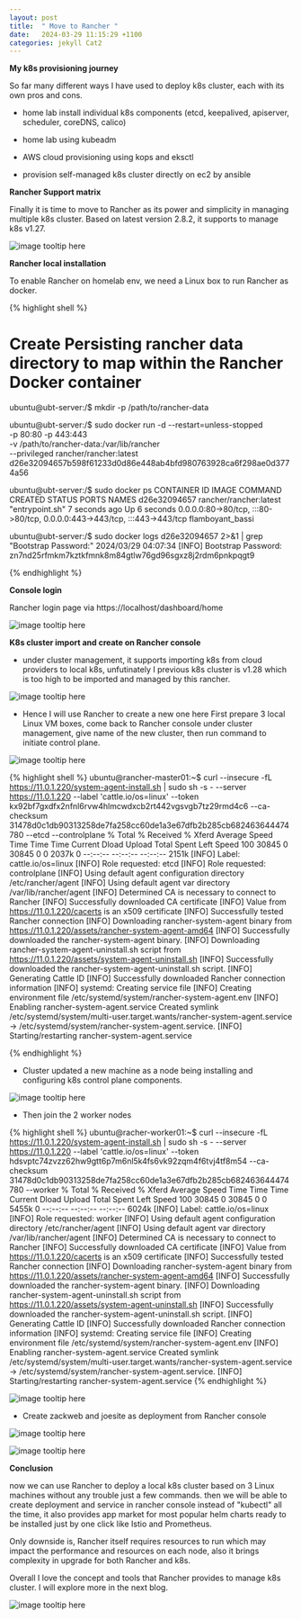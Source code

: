```yaml
---
layout: post
title:  " Move to Rancher "
date:   2024-03-29 11:15:29 +1100
categories: jekyll Cat2
---
```


<b> My k8s provisioning journey </b>

So far many different ways I have used to deploy k8s cluster, each with its own pros and cons.

- home lab install individual k8s components (etcd, keepalived, apiserver, scheduler, coreDNS, calico)

- home lab using kubeadm

- AWS cloud provisioning using kops and eksctl

- provision self-managed k8s cluster directly on ec2 by ansible



<b> Rancher Support matrix </b>

Finally it is time to move to Rancher as its power and simplicity in managing multiple k8s cluster. Based on latest version 2.8.2, it supports to manage k8s v1.27.

![image tooltip here](/assets/rancher1.png)


<b> Rancher local installation </b>

To enable Rancher on homelab env, we need a Linux box to run Rancher as docker. 

{% highlight shell %}

# Create Persisting rancher data directory to map within the Rancher Docker container
ubuntu@ubt-server:/$ mkdir -p /path/to/rancher-data

ubuntu@ubt-server:/$ sudo docker run -d --restart=unless-stopped  \
 -p 80:80 -p 443:443  \
 -v /path/to/rancher-data:/var/lib/rancher \
 --privileged   rancher/rancher:latest
d26e32094657b598f61233d0d86e448ab4bfd980763928ca6f298ae0d3774a56

ubuntu@ubt-server:/$ sudo docker ps
CONTAINER ID   IMAGE                    COMMAND           CREATED         STATUS         PORTS                                                                      NAMES
d26e32094657   rancher/rancher:latest   "entrypoint.sh"   7 seconds ago   Up 6 seconds   0.0.0.0:80->80/tcp, :::80->80/tcp, 0.0.0.0:443->443/tcp, :::443->443/tcp   flamboyant_bassi

ubuntu@ubt-server:/$ sudo docker logs  d26e32094657  2>&1 | grep "Bootstrap Password:"
2024/03/29 04:07:34 [INFO] Bootstrap Password: zn7nd25rfmkm7kztkfmnk8m84gtlw76gd96sgxz8j2rdm6pnkpqgt9


{% endhighlight %}

<b> Console login </b>

Rancher login page via https://localhost/dashboard/home

![image tooltip here](/assets/rancher2.png)

<b> K8s cluster import and create on Rancher console </b>

- under cluster management, it supports importing k8s from cloud providers to local k8s, unfutinately I previous k8s cluster is v1.28 which is too high to be imported and managed by this rancher.

![image tooltip here](/assets/rancher3.png)

- Hence I will use Rancher to create a new one here
First prepare 3 local Linux VM boxes, come back to Rancher console under cluster management, give name of the new cluster, then run command to initiate control plane.

![image tooltip here](/assets/rancher4.png)

{% highlight shell %}
ubuntu@rancher-master01:~$ curl --insecure -fL https://11.0.1.220/system-agent-install.sh | sudo  sh -s - --server https://11.0.1.220 --label 'cattle.io/os=linux' --token kx92bf7gxdfx2nfnl6rvw4hlmcwdxcb2rt442vgsvgb7tz29rmd4c6 --ca-checksum 31478d0c1db90313258de7fa258cc60de1a3e67dfb2b285cb682463644474780 --etcd --controlplane
  % Total    % Received % Xferd  Average Speed   Time    Time     Time  Current
                                 Dload  Upload   Total   Spent    Left  Speed
100 30845    0 30845    0     0  2037k      0 --:--:-- --:--:-- --:--:-- 2151k
[INFO]  Label: cattle.io/os=linux
[INFO]  Role requested: etcd
[INFO]  Role requested: controlplane
[INFO]  Using default agent configuration directory /etc/rancher/agent
[INFO]  Using default agent var directory /var/lib/rancher/agent
[INFO]  Determined CA is necessary to connect to Rancher
[INFO]  Successfully downloaded CA certificate
[INFO]  Value from https://11.0.1.220/cacerts is an x509 certificate
[INFO]  Successfully tested Rancher connection
[INFO]  Downloading rancher-system-agent binary from https://11.0.1.220/assets/rancher-system-agent-amd64
[INFO]  Successfully downloaded the rancher-system-agent binary.
[INFO]  Downloading rancher-system-agent-uninstall.sh script from https://11.0.1.220/assets/system-agent-uninstall.sh
[INFO]  Successfully downloaded the rancher-system-agent-uninstall.sh script.
[INFO]  Generating Cattle ID
[INFO]  Successfully downloaded Rancher connection information
[INFO]  systemd: Creating service file
[INFO]  Creating environment file /etc/systemd/system/rancher-system-agent.env
[INFO]  Enabling rancher-system-agent.service
Created symlink /etc/systemd/system/multi-user.target.wants/rancher-system-agent.service → /etc/systemd/system/rancher-system-agent.service.
[INFO]  Starting/restarting rancher-system-agent.service

{% endhighlight %}

- Cluster updated a new machine as a node being installing and configuring k8s control plane components. 

![image tooltip here](/assets/rancher5.png)


- Then join the 2 worker nodes

{% highlight shell %}
ubuntu@racher-worker01:~$ curl --insecure -fL https://11.0.1.220/system-agent-install.sh | sudo  sh -s - --server https://11.0.1.220 --label 'cattle.io/os=linux' --token hdsvptc74zvzz62hw9gtt6p7m6nl5k4fs6vk92zqm4f6tvj4tf8m54 --ca-checksum 31478d0c1db90313258de7fa258cc60de1a3e67dfb2b285cb682463644474780 --worker
  % Total    % Received % Xferd  Average Speed   Time    Time     Time  Current
                                 Dload  Upload   Total   Spent    Left  Speed
100 30845    0 30845    0     0  5455k      0 --:--:-- --:--:-- --:--:-- 6024k
[INFO]  Label: cattle.io/os=linux
[INFO]  Role requested: worker
[INFO]  Using default agent configuration directory /etc/rancher/agent
[INFO]  Using default agent var directory /var/lib/rancher/agent
[INFO]  Determined CA is necessary to connect to Rancher
[INFO]  Successfully downloaded CA certificate
[INFO]  Value from https://11.0.1.220/cacerts is an x509 certificate
[INFO]  Successfully tested Rancher connection
[INFO]  Downloading rancher-system-agent binary from https://11.0.1.220/assets/rancher-system-agent-amd64
[INFO]  Successfully downloaded the rancher-system-agent binary.
[INFO]  Downloading rancher-system-agent-uninstall.sh script from https://11.0.1.220/assets/system-agent-uninstall.sh
[INFO]  Successfully downloaded the rancher-system-agent-uninstall.sh script.
[INFO]  Generating Cattle ID
[INFO]  Successfully downloaded Rancher connection information
[INFO]  systemd: Creating service file
[INFO]  Creating environment file /etc/systemd/system/rancher-system-agent.env
[INFO]  Enabling rancher-system-agent.service
Created symlink /etc/systemd/system/multi-user.target.wants/rancher-system-agent.service → /etc/systemd/system/rancher-system-agent.service.
[INFO]  Starting/restarting rancher-system-agent.service
{% endhighlight %}

![image tooltip here](/assets/rancher6.png)


- Create zackweb and joesite as deployment from Rancher console

![image tooltip here](/assets/rancher7.png)


![image tooltip here](/assets/rancher8.png)


<b> Conclusion</b>

now we can use Rancher to deploy a local k8s cluster based on 3 Linux machines without any trouble just a few commands. then we will be able to create deployment and service in rancher console instead of "kubectl" all the time, it also provides app market for most popular helm charts ready to be installed just by one click like Istio and Prometheus. 


Only downside is, Rancher itself requires resources to run which may impact the performance and resources on each node, also it brings complexity in upgrade for both Rancher and k8s. 


Overall I love the concept and tools that Rancher provides to manage k8s cluster. I will explore more in the next blog.  

![image tooltip here](/assets/rancher9.png)